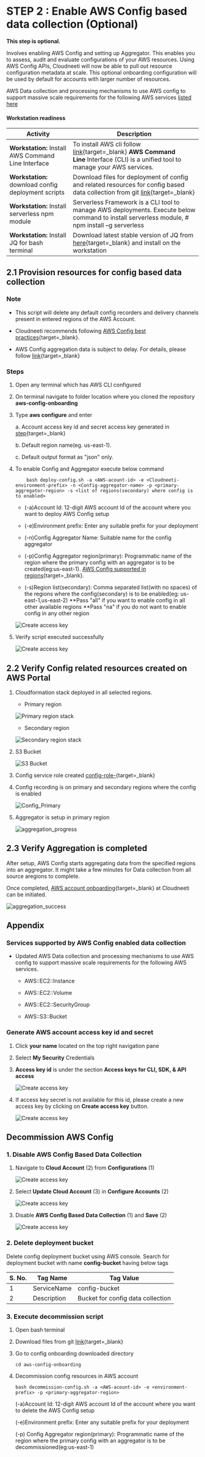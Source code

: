 **STEP 2 : Enable AWS Config based data collection (Optional)**
===============================================================

**This step is optional.**

Involves enabling AWS Config and setting up Aggregator. This enables you to assess, audit and evaluate configurations of your AWS resources. Using AWS Config APIs, Cloudneeti will now be able to pull out resource configuration metadata at scale. This optional onboarding configuration will be used by default for accounts with larger number of resources.

AWS Data collection and processing mechanisms to use AWS config to support massive scale requirements for the following AWS services [listed here](../../onboardingGuide/awsEnableConfigBasedDataCollection/#services-supported-by-aws-config-enabled-data-collection)


#### Workstation readiness

| Activity                                                                      | Description                                              |
|-------------------------------------------------------------------------------|----------------------------------------------------------|                                                
| **Workstation:** Install AWS Command Line Interface                           | To install AWS cli follow [link](https://docs.aws.amazon.com/cli/latest/userguide/install-windows.html){target=_blank} **AWS Command Line** Interface (CLI) is a unified tool to manage your AWS services.             |                                                      |
|**Workstation:** download config deployment scripts | Download files for deployment of config and related resources for config based data collection from git [link](https://github.com/Cloudneeti/docs_cloudneeti/tree/master/scripts/aws-config-onboarding){target=_blank}   |
| **Workstation:** Install serverless npm module      | Serverless Framework is a CLI tool to manage AWS deployments. Execute below command to install serverless module, \# npm install –g serverless                                              |
| **Workstation:** Install JQ for bash terminal     | Download latest stable version of JQ from [here](https://stedolan.github.io/jq/){target=_blank} and install on the workstation                                              |



##  2.1 Provision resources for config based data collection 

### Note
- This script will delete any default config recorders and delivery channels present in entered regions of the AWS Account. 

- Cloudneeti recommends following [AWS Config best practices](https://aws.amazon.com/blogs/mt/aws-config-best-practices/){target=_blank}.

- AWS Config aggregation data is subject to delay. For details, please follow [link](https://docs.aws.amazon.com/config/latest/developerguide/viewing-the-aggregate-dashboard.html){target=_blank}

### Steps 

1.  Open any terminal which has AWS CLI configured
2.  On terminal navigate to folder location where you cloned the repository **aws-config-onboarding**  
3.  Type **aws configure** and enter
    
    a.  Account access key id and secret access key generated in [step](.././awsEnableConfigBasedDataCollection/#generate-aws-account-access-key-id-and-secret){target=_blank}
    
    b.  Default region name(eg. us-east-1).
    
    c.  Default output format as "json" only.

4.  To enable Config and Aggregator execute below command
    
            bash deploy-config.sh -a <AWS-acount-id> -e <Cloudneeti-environment-prefix> -n <Config-aggregator-name> -p <primary-aggregator-region> -s <list of regions(secondary) where config is to enabled>

    - (-a)Account Id: 12-digit AWS account Id of the account where you want to deploy AWS Config setup
    
    - (-e)Environment prefix: Enter any suitable prefix for your deployment
    
    - (-n)Config Aggregator Name: Suitable name for the config aggregator
    
    - (-p)Config Aggregator region(primary): Programmatic name of the region where the primary 
    config with an aggregator is to be created(eg:us-east-1). 
       [AWS Config supported in regions](https://aws.amazon.com/about-aws/global-infrastructure/regional-product-services/){target=_blank}. 
    
    - (-s)Region list(secondary): Comma separated list(with no spaces) of the regions where the config(secondary) is to be enabled(eg: us-east-1,us-east-2)
        **Pass "all" if you want to enable config in all other available regions
        **Pass "na" if you do not want to enable config in any other region

    ![Create access key](.././images/awsConfig/deployScript.png#thumbnail)

5. Verify script executed successfully

    ![Create access key](.././images/awsConfig/deployScript_Success.png#thumbnail)

## 2.2 Verify Config related resources created on AWS Portal

1. Cloudformation stack deployed in all selected regions. 

    - Primary region

    ![Primary region stack](.././images/awsConfig/stack_primary.png#thumbnail)

    - Secondary region

    ![Secondary region stack](.././images/awsConfig/stack_secondary.png#thumbnail)

2. S3 Bucket

    ![S3 Bucket](.././images/awsConfig/s3_Bucket.png#thumbnail)

3. Config service role created [config-role-<prefix>](https://console.aws.amazon.com/iam/home?#/policies/arn:aws:iam::aws:policy/service-role/AWSConfigRole$serviceLevelSummary){target=_blank}

4. Config recording is on primary and secondary regions where the config is enabled

    ![Config_Primary](.././images/awsConfig/Config_Primary.png#thumbnail)

5. Aggregator is setup in primary region

    ![aggregation_progress](.././images/awsConfig/aggregation_progress.png#thumbnail)


## 2.3 Verify Aggregation is completed

After setup, AWS Config starts aggregating data from the specified regions into an aggregator. It might take a few minutes for Data collection from all source aregions to complete.

Once completed, [AWS account onboarding](../../onboardingGuide/amazonWebServiceAccounts/#step-5-add-aws-account){target=_blank} at Cloudneeti can be initiated.

![aggregation_success](.././images/awsConfig/aggregation_success.png#thumbnail)


## Appendix 

### Services supported by AWS Config enabled data collection

-   Updated AWS Data collection and processing mechanisms to use AWS config to
    support massive scale requirements for the following AWS services.

    -   AWS::EC2::Instance

    -   AWS::EC2::Volume

    -   AWS::EC2::SecurityGroup

    -   AWS::S3::Bucket

### Generate AWS account access key id and secret 

1.	Click **your name** located on the top right navigation pane

2.	Select **My Security** Credentials 

3.	**Access key id** is under the section **Access keys for CLI, SDK, & API access**

    ![Create access key](.././images/amazonWebServiceAccounts/AWS_Account_Access_Key.png#thumbnail)

4.	If access key secret is not available for this id, please create a new access key by clicking on **Create access key** button.

    ![Create access key](.././images/amazonWebServiceAccounts/Access_Key_Success.png#thumbnail)

## Decommission AWS Config 

### 1. Disable AWS Config Based Data Collection

1. Navigate to **Cloud Account** (2) from **Configurations** (1)

    ![Create access key](.././images/awsConfig/CloudAccounts.png#thumbnail)

2. Select **Update Cloud Account** (3) in **Configure Accounts** (2)

    ![Create access key](.././images/awsConfig/Account_Update.png#thumbnail)

3. Disable **AWS Config Based Data Collection** (1) and **Save** (2)

    ![Create access key](.././images/awsConfig/Account_Update_Config.png#thumbnail)

### 2. Delete deployment bucket

Delete config deployment bucket using AWS console. Search for deployment bucket with name **config-bucket** having below tags

| S. No. | Tag Name                      | Tag Value                 |
|--------|-------------------------------|---------------------------|
| 1      | ServiceName | config-bucket           |
| 2      | Description | Bucket for config data collection|

### 3. Execute decommission script

1.  Open bash terminal

2.  Download files from git [link](https://github.com/Cloudneeti/docs_cloudneeti/tree/master/scripts/aws-config-onboarding){target=_blank} 

3.  Go to config onboarding downloaded directory

        cd aws-config-onboarding 

4.  Decommission config resources in AWS account 

        bash decommission-config.sh -a <AWS-acount-id> -e <environment-prefix> -p <primary-aggregator-region> 

    (-a)Account Id: 12-digit AWS account Id of the account where you want to delete the AWS Config setup

    (-e)Environment prefix: Enter any suitable prefix for your deployment

    (-p) Config Aggregator region(primary): Programmatic name of the region where the primary config with an aggregator is to be decommissioned(eg:us-east-1)
